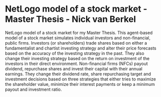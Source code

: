# NetLogo model of a stock market - Master Thesis - Nick van Berkel
NetLogo model of a stock market for my Master Thesis. This agent-based model of a stock market simulates individual investors and non-financial, public firms. Investors (or shareholders) trade shares based on either a fundamentalist and chartist investing strategy and alter their price forecasts based on the accuracy of the investing strategy in the past. They also change their investing strategy based on the return on investment of the investors in their direct environment. Non-financial firms (NFCs) payout dividend, repurchase shares and invest their capital with their annual earnings. They change their dividend rate, share repurchasing target and investment decisions based on three strategies that either tries to maximize the shareholder value, minimize their interest payments or keep a minimum payout and investment ratio.

